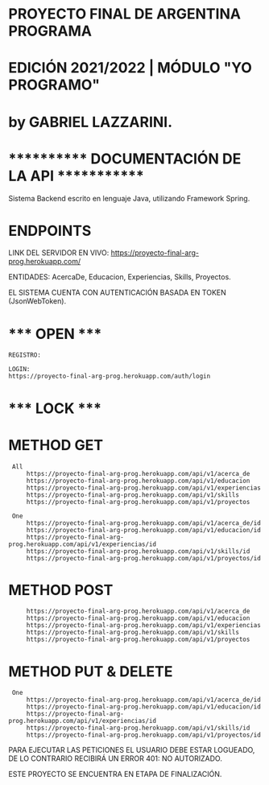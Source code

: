 # PROYECTO FINAL DE ARGENTINA PROGRAMA 
# EDICIÓN 2021/2022 | MÓDULO "YO PROGRAMO" 
# by GABRIEL LAZZARINI.

# **********   DOCUMENTACIÓN DE LA API    ***********
 
 Sistema Backend escrito en lenguaje Java, utilizando Framework Spring.
 
 # ENDPOINTS
 LINK DEL SERVIDOR EN VIVO: https://proyecto-final-arg-prog.herokuapp.com/ 
 
 ENTIDADES: AcercaDe, Educacion, Experiencias, Skills, Proyectos.
 
 EL SISTEMA CUENTA CON AUTENTICACIÓN BASADA EN TOKEN (JsonWebToken).
 
 #  *** OPEN ***
    REGISTRO: 
    
    LOGIN:
    https://proyecto-final-arg-prog.herokuapp.com/auth/login
 
 # *** LOCK ***
 
   # METHOD GET 
     All
         https://proyecto-final-arg-prog.herokuapp.com/api/v1/acerca_de
         https://proyecto-final-arg-prog.herokuapp.com/api/v1/educacion
         https://proyecto-final-arg-prog.herokuapp.com/api/v1/experiencias
         https://proyecto-final-arg-prog.herokuapp.com/api/v1/skills
         https://proyecto-final-arg-prog.herokuapp.com/api/v1/proyectos

     One
         https://proyecto-final-arg-prog.herokuapp.com/api/v1/acerca_de/id
         https://proyecto-final-arg-prog.herokuapp.com/api/v1/educacion/id
         https://proyecto-final-arg-prog.herokuapp.com/api/v1/experiencias/id
         https://proyecto-final-arg-prog.herokuapp.com/api/v1/skills/id
         https://proyecto-final-arg-prog.herokuapp.com/api/v1/proyectos/id
         
   # METHOD POST
     
         https://proyecto-final-arg-prog.herokuapp.com/api/v1/acerca_de
         https://proyecto-final-arg-prog.herokuapp.com/api/v1/educacion
         https://proyecto-final-arg-prog.herokuapp.com/api/v1/experiencias
         https://proyecto-final-arg-prog.herokuapp.com/api/v1/skills
         https://proyecto-final-arg-prog.herokuapp.com/api/v1/proyectos

   
   # METHOD PUT & DELETE
     One
         https://proyecto-final-arg-prog.herokuapp.com/api/v1/acerca_de/id
         https://proyecto-final-arg-prog.herokuapp.com/api/v1/educacion/id
         https://proyecto-final-arg-prog.herokuapp.com/api/v1/experiencias/id
         https://proyecto-final-arg-prog.herokuapp.com/api/v1/skills/id
         https://proyecto-final-arg-prog.herokuapp.com/api/v1/proyectos/id
   
 
 
    
  PARA EJECUTAR LAS PETICIONES EL USUARIO DEBE ESTAR LOGUEADO, 
  DE LO CONTRARIO RECIBIRÁ UN ERROR 401: NO AUTORIZADO.
  
  ESTE PROYECTO SE ENCUENTRA EN ETAPA DE FINALIZACIÓN.

  
  
 
 
